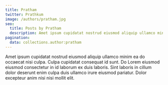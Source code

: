 ```yaml
---
title: Pratham
twitter: Prathkum
image: /authors/pratham.jpg
seo:
  title: Posts by Pratham
  description: Amet ipsum cupidatat nostrud eiusmod aliquip ullamco minim ea do occaecat nisi culpa. Culpa cupidatat consequat id sunt.
pagination:
  data: collections.author:pratham
---
```


Amet ipsum cupidatat nostrud eiusmod aliquip ullamco minim ea do occaecat nisi culpa. Culpa cupidatat consequat id sunt. Do Lorem eiusmod eiusmod consectetur in id laborum ex duis laboris. Sint laboris in cillum dolor deserunt enim culpa duis ullamco irure eiusmod pariatur. Dolor excepteur anim nisi nisi mollit elit.
